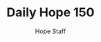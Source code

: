 ---
image: /assets/img/daily-hope-default-artwork.png
title: Daily Hope 150
number: 150
categories:
  - Daily Hope
author: Hope Staff
notes: Daily Hope 150
embed: >-
  EMBED_GOES_HERE
---
